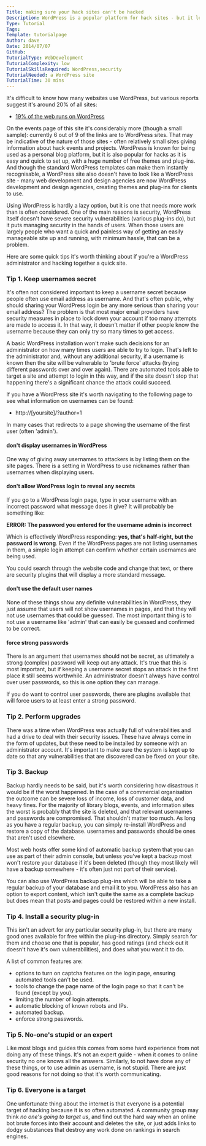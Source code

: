 ```yaml
---
Title: making sure your hack sites can't be hacked
Description: WordPress is a popular platform for hack sites - but it leaves security to the administrator.
Type: Tutorial
Tags:
Template: tutorialpage
Author: dave
Date: 2014/07/07
GitHub: 
TutorialType: WebDevelopment
TutorialComplexity: low
TutorialSkillsRequired: WordPress,security
TutorialNeeded: a WordPress site
TutorialTime: 30 mins
---
```


It's difficult to know how many websites use WordPress, but various reports suggest it's around 20% of all sites:

- [19% of the web runs on WordPress](http://venturebeat.com/2013/07/27/19-percent-of-the-web-runs-on-wordpress/)

On the events page of this site it's considerably more (though a small sample): currently 6 out of 9 of the links are to WordPress sites.  That may be indicative of the nature of those sites - often relatively small sites giving information about hack events and projects.  WordPress is known for being used as a personal blog platform, but it is also popular for hacks as it is easy and quick to set up, with a huge number of free themes and plug-ins.  And though the standard WordPress templates can make them instantly recognisable, a WordPress site also doesn't have to look like a WordPress site - many web development and design agencies are now WordPress development and design agencies, creating themes and plug-ins for clients to use.

Using WordPress is hardly a lazy option, but it is one that needs more work than is often considered.  One of the main reasons is security, WordPress itself doesn't have severe security vulnerabilities (various plug-ins do), but it puts managing security in the hands of users.  When those users are largely people who want a quick and painless way of getting an easily manageable site up and running, with minimum hassle, that can be a problem.

Here are some quick tips it's worth thinking about if you're a WordPress administrator and hacking together a quick site.

### Tip 1. Keep usernames secret

It's often not considered important to keep a username secret because people often use email address as username.  And that's often public, why should sharing your WordPress login be any more serious than sharing your email address?  The problem is that most major email providers have security measures in place to lock down your account if too many attempts are made to access it.  In that way, it doesn't matter if other people know the username because they can only try so many times to get access.

A basic WordPress installation won't make such decisions for an administrator on how many times users are able to try to login.  That's left to the administrator and, without any additional security, if a username is known then the site will be vulnerable to 'brute force' attacks (trying different passwords over and over again).  There are automated tools able to target a site and attempt to login in this way, and if the site doesn't stop that happening there's a significant chance the attack could succeed.

If you have a WordPress site it's worth navigating to the following page to see what information on usernames can be found:

- http://[yoursite]/?author=1

In many cases that redirects to a page showing the username of the first user (often 'admin').

#### don't display usernames in WordPress

One way of giving away usernames to attackers is by listing them on the site pages.  There is a setting in WordPress to use nicknames rather than usernames when displaying users.

#### don't allow WordPress login to reveal any secrets

If you go to a WordPress login page, type in your username with an incorrect password what message does it give?  It will probably be something like:

**ERROR: The password you entered for the username admin is incorrect**

Which is effectively WordPress responding: **yes, that's half-right, but the password is wrong**.  Even if the WordPress pages are not listing usernames in them, a simple login attempt can confirm whether certain usernames are being used.

You could search through the website code and change that text, or there are security plugins that will display a more standard message.  

#### don't use the default user names

None of these things show any definite vulnerabilities in WordPress, they just assume that users will not show usernames in pages, and that they will not use usernames that could be guessed.  The most important thing is to not use a username like 'admin' that can easily be guessed and confirmed to be correct.

#### force strong passwords

There is an argument that usernames should not be secret, as ultimately a strong (complex) password will keep out any attack.  It's true that this is most important, but if keeping a username secret stops an attack in the first place it still seems worthwhile.  An administrator doesn't always have control over user passwords, so this is one option they can manage.

If you do want to control user passwords, there are plugins available that will force users to at least enter a strong password.  

### Tip 2.  Perform upgrades

There was a time when WordPress was actually full of vulnerabilities and had a drive to deal with their security issues.  These have always come in the form of updates, but these need to be installed by someone with an administrator account.  It's important to make sure the system is kept up to date so that any vulnerabilities that are discovered can be fixed on your site.

### Tip 3.  Backup

Backup hardly needs to be said, but it's worth considering how disastrous it would be if the worst happened.  In the case of a commercial organisation the outcome can be severe loss of income, loss of customer data, and heavy fines.  For the majority of library blogs, events, and information sites the worst is probably that the site is deleted, and that relevant usernames and passwords are compromised.  That shouldn't matter too much.  As long as you have a regular backup, you can simply re-install WordPress and restore a copy of the database. usernames and passwords should be ones that aren't used elsewhere.

Most web hosts offer some kind of automatic backup system that you can use as part of their admin console, but unless you've kept a backup most won't restore your database if it's been deleted (though they most likely will have a backup somewhere - it's often just not part of their service).

You can also use WordPress backup plug-ins which will be able to take a regular backup of your database and email it to you.  WordPress also has an option to export content, which isn't quite the same as a complete backup but does mean that posts and pages could be restored within a new install.

### Tip 4.  Install a security plug-in

This isn't an advert for any particular security plug-in, but there are many good ones available for free within the plug-ins directory.  Simply search for them and choose one that is popular, has good ratings (and check out it doesn't have it's own vulnerabilities), and does what you want it to do.

A list of common features are:

- options to turn on captcha features on the login page, ensuring automated tools can't be used.
- tools to change the page name of the login page so that it can't be found (except by you).
- limiting the number of login attempts.
- automatic blocking of known robots and IPs.
- automated backup.
- enforce strong passwords.

### Tip 5.  No-one's stupid or an expert

Like most blogs and guides this comes from some hard experience from not doing any of these things.  It's not an expert guide - when it comes to online security no one knows all the answers.  Similarly, to not have done any of these things, or to use admin as username, is not stupid.  There are just good reasons for not doing so that it's worth communicating.

### Tip 6.  Everyone is a target

One unfortunate thing about the internet is that everyone is a potential target of hacking because it is so often automated.  A community group may think *no one's going to target us*, and find out the hard way when an online bot brute forces into their account and deletes the site, or just adds links to dodgy substances that destroy any work done on rankings in search engines.